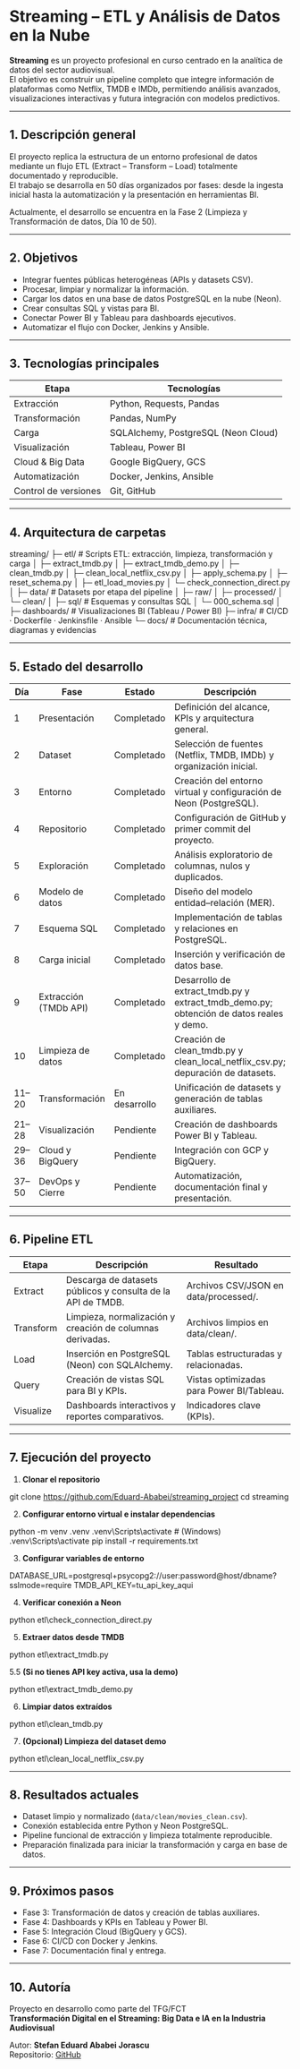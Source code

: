# Streaming – ETL y Análisis de Datos en la Nube

**Streaming** es un proyecto profesional en curso centrado en la analítica de datos del sector audiovisual.  
El objetivo es construir un pipeline completo que integre información de plataformas como Netflix, TMDB e IMDb, permitiendo análisis avanzados, visualizaciones interactivas y futura integración con modelos predictivos.

---

## 1. Descripción general

El proyecto replica la estructura de un entorno profesional de datos mediante un flujo ETL (Extract – Transform – Load) totalmente documentado y reproducible.  
El trabajo se desarrolla en 50 días organizados por fases: desde la ingesta inicial hasta la automatización y la presentación en herramientas BI.  

Actualmente, el desarrollo se encuentra en la Fase 2 (Limpieza y Transformación de datos, Día 10 de 50).

---

## 2. Objetivos

- Integrar fuentes públicas heterogéneas (APIs y datasets CSV).  
- Procesar, limpiar y normalizar la información.  
- Cargar los datos en una base de datos PostgreSQL en la nube (Neon).  
- Crear consultas SQL y vistas para BI.  
- Conectar Power BI y Tableau para dashboards ejecutivos.  
- Automatizar el flujo con Docker, Jenkins y Ansible.  

---

## 3. Tecnologías principales

| Etapa | Tecnologías |
|-------|--------------|
| Extracción | Python, Requests, Pandas |
| Transformación | Pandas, NumPy |
| Carga | SQLAlchemy, PostgreSQL (Neon Cloud) |
| Visualización | Tableau, Power BI |
| Cloud & Big Data | Google BigQuery, GCS |
| Automatización | Docker, Jenkins, Ansible |
| Control de versiones | Git, GitHub |

---

## 4. Arquitectura de carpetas

streaming/
├─ etl/                    # Scripts ETL: extracción, limpieza, transformación y carga
│  ├─ extract_tmdb.py
│  ├─ extract_tmdb_demo.py
│  ├─ clean_tmdb.py
│  ├─ clean_local_netflix_csv.py
│  ├─ apply_schema.py
│  ├─ reset_schema.py
│  ├─ etl_load_movies.py
│  └─ check_connection_direct.py
│
├─ data/                   # Datasets por etapa del pipeline
│  ├─ raw/
│  ├─ processed/
│  └─ clean/
│
├─ sql/                    # Esquemas y consultas SQL
│  └─ 000_schema.sql
│
├─ dashboards/             # Visualizaciones BI (Tableau / Power BI)
├─ infra/                  # CI/CD · Dockerfile · Jenkinsfile · Ansible
└─ docs/                   # Documentación técnica, diagramas y evidencias

---

## 5. Estado del desarrollo

| Día | Fase | Estado | Descripción |
|-----|------|---------|-------------|
| 1 | Presentación | Completado | Definición del alcance, KPIs y arquitectura general. |
| 2 | Dataset | Completado | Selección de fuentes (Netflix, TMDB, IMDb) y organización inicial. |
| 3 | Entorno | Completado | Creación del entorno virtual y configuración de Neon (PostgreSQL). |
| 4 | Repositorio | Completado | Configuración de GitHub y primer commit del proyecto. |
| 5 | Exploración | Completado | Análisis exploratorio de columnas, nulos y duplicados. |
| 6 | Modelo de datos | Completado | Diseño del modelo entidad–relación (MER). |
| 7 | Esquema SQL | Completado | Implementación de tablas y relaciones en PostgreSQL. |
| 8 | Carga inicial | Completado | Inserción y verificación de datos base. |
| 9 | Extracción (TMDb API) | Completado | Desarrollo de extract_tmdb.py y extract_tmdb_demo.py; obtención de datos reales y demo. |
| 10 | Limpieza de datos | Completado | Creación de clean_tmdb.py y clean_local_netflix_csv.py; depuración de datasets. |
| 11–20 | Transformación | En desarrollo | Unificación de datasets y generación de tablas auxiliares. |
| 21–28 | Visualización | Pendiente | Creación de dashboards Power BI y Tableau. |
| 29–36 | Cloud y BigQuery | Pendiente | Integración con GCP y BigQuery. |
| 37–50 | DevOps y Cierre | Pendiente | Automatización, documentación final y presentación. |

---

## 6. Pipeline ETL

| Etapa | Descripción | Resultado |
|--------|--------------|-----------|
| Extract | Descarga de datasets públicos y consulta de la API de TMDB. | Archivos CSV/JSON en data/processed/. |
| Transform | Limpieza, normalización y creación de columnas derivadas. | Archivos limpios en data/clean/. |
| Load | Inserción en PostgreSQL (Neon) con SQLAlchemy. | Tablas estructuradas y relacionadas. |
| Query | Creación de vistas SQL para BI y KPIs. | Vistas optimizadas para Power BI/Tableau. |
| Visualize | Dashboards interactivos y reportes comparativos. | Indicadores clave (KPIs). |

---

## 7. Ejecución del proyecto

1. **Clonar el repositorio**
   
git clone https://github.com/Eduard-Ababei/streaming_project
cd streaming

2. **Configurar entorno virtual e instalar dependencias**

python -m venv .venv
.venv\Scripts\activate   # (Windows)
.venv\Scripts\activate
pip install -r requirements.txt


3. **Configurar variables de entorno**

DATABASE_URL=postgresql+psycopg2://user:password@host/dbname?sslmode=require
TMDB_API_KEY=tu_api_key_aqui

4. **Verificar conexión a Neon**

python etl\check_connection_direct.py

5. **Extraer datos desde TMDB**

python etl\extract_tmdb.py

5.5 **(Si no tienes API key activa, usa la demo)**

python etl\extract_tmdb_demo.py


6. **Limpiar datos extraídos**
   
python etl\clean_tmdb.py


7. **(Opcional) Limpieza del dataset demo**
   
python etl\clean_local_netflix_csv.py


---

## 8. Resultados actuales

- Dataset limpio y normalizado (`data/clean/movies_clean.csv`).  
- Conexión establecida entre Python y Neon PostgreSQL.  
- Pipeline funcional de extracción y limpieza totalmente reproducible.  
- Preparación finalizada para iniciar la transformación y carga en base de datos.

---

## 9. Próximos pasos

- Fase 3: Transformación de datos y creación de tablas auxiliares.  
- Fase 4: Dashboards y KPIs en Tableau y Power BI.  
- Fase 5: Integración Cloud (BigQuery y GCS).  
- Fase 6: CI/CD con Docker y Jenkins.  
- Fase 7: Documentación final y entrega.

---

## 10. Autoría

Proyecto en desarrollo como parte del TFG/FCT  
**Transformación Digital en el Streaming: Big Data e IA en la Industria Audiovisual**  

Autor: **Stefan Eduard Ababei Jorascu**  
Repositorio: [GitHub](https://github.com/tuusuario/streaming)
